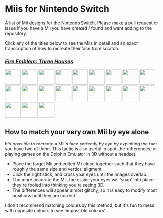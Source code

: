 # Miis for Nintendo Switch

A list of Mii designs for the Nintendo Switch. Please make a pull request or issue if you have a Mii you have created / found and want adding to the repository.

Click any of the titles below to see the Miis in detail and an exact transcription of how to recreate their face from scratch.

### *<a href="Fire Emblem Three Houses.md">Fire Emblem: Three Houses</a>*
<p align=left>
  <img src="https://i.imgur.com/UDU7JHd.jpg" alt="" width=50 />
  <img src="https://i.imgur.com/QR1eMtk.jpg" alt="" width=50 />
  <img src="https://i.imgur.com/vlyVM5e.jpg" alt="" width=50 />
  <img src="https://i.imgur.com/V6cOHOw.jpg" alt="" width=50 />
  <img src="https://i.imgur.com/Qaviupw.jpg" alt="" width=50 />
  <img src="https://i.imgur.com/foTvXwf.jpg" alt="" width=50 />

  <img src="https://i.imgur.com/UGsu4Jd.jpg" alt="" width=50 />
  <img src="https://i.imgur.com/fvV7595.jpg" alt="" width=50 />
  <img src="https://i.imgur.com/4PYud8c.jpg" alt="" width=50 />
  <img src="https://i.imgur.com/go1HNTf.jpg" alt="" width=50 />
  <img src="https://i.imgur.com/GIK6lxZ.jpg" alt="" width=50 />
  <img src="https://i.imgur.com/I6AyYjl.jpg" alt="" width=50 />
  <img src="https://i.imgur.com/Sq8KhAV.jpg" alt="" width=50 />
  
  <img src="https://i.imgur.com/NpyCTBA.jpg" alt="" width=50>
  <img src="https://i.imgur.com/cX2JsvD.jpg" alt="" width=50>
  <img src="https://i.imgur.com/ckYCmzS.jpg" alt="" width=50>
  <img src="https://i.imgur.com/xTShqFA.jpg" alt="" width=50>
  <img src="https://i.imgur.com/EXX59gM.jpg" alt="" width=50>
  <img src="https://i.imgur.com/TCpxddw.jpg" alt="" width=50>
  <img src="https://i.imgur.com/DwZuF2j.jpg" alt="" width=50>
  <img src="https://i.imgur.com/aucBJj1.jpg" alt="" width=50>
</p>


## How to match your very own Mii by eye alone

It's possible to recreate a Mii's face perfectly by eye by exploiting the fact you have two of them. This tactic is also useful in spot-the-differences, or playing games on the Dolphin Emulator in 3D without a headset.

  - Place the target Mii and edited Mii close together such that they have roughly the same size and vertical aligment.
  - Click the right stick, and cross your eyes until the images overlap.
  - The more accurate the Mii, the easier your eyes will 'snap' into place - they're fooled into thinking you're seeing 3D.
  - The differences will appear almost glitchy, so it is easy to modify most positions until they are correct.

I don't recommend matching colours by this method, but it's fun to mess with opposite colours to see 'impossible colours'.



